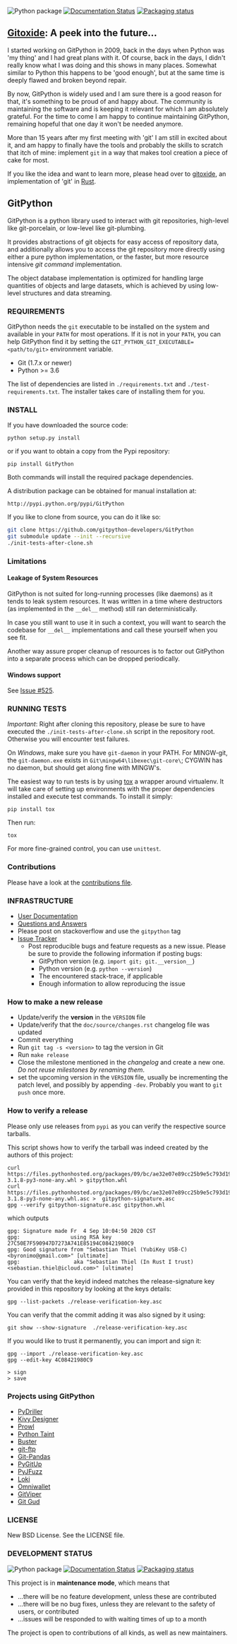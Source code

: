 ![Python package](https://github.com/gitpython-developers/GitPython/workflows/Python%20package/badge.svg)
[![Documentation Status](https://readthedocs.org/projects/gitpython/badge/?version=stable)](https://readthedocs.org/projects/gitpython/?badge=stable)
[![Packaging status](https://repology.org/badge/tiny-repos/python:gitpython.svg)](https://repology.org/metapackage/python:gitpython/versions)

## [Gitoxide](https://github.com/Byron/gitoxide): A peek into the future…

I started working on GitPython in 2009, back in the days when Python was 'my thing' and I had great plans with it.
Of course, back in the days, I didn't really know what I was doing and this shows in many places. Somewhat similar to
Python this happens to be 'good enough', but at the same time is deeply flawed and broken beyond repair.

By now, GitPython is widely used and I am sure there is a good reason for that, it's something to be proud of and happy about.
The community is maintaining the software and is keeping it relevant for which I am absolutely grateful. For the time to come I am happy to continue maintaining GitPython, remaining hopeful that one day it won't be needed anymore.

More than 15 years after my first meeting with 'git' I am still in excited about it, and am happy to finally have the tools and
probably the skills to scratch that itch of mine: implement `git` in a way that makes tool creation a piece of cake for most.

If you like the idea and want to learn more, please head over to [gitoxide](https://github.com/Byron/gitoxide), an
implementation of 'git' in [Rust](https://www.rust-lang.org).

## GitPython

GitPython is a python library used to interact with git repositories, high-level like git-porcelain,
or low-level like git-plumbing.

It provides abstractions of git objects for easy access of repository data, and additionally
allows you to access the git repository more directly using either a pure python implementation,
or the faster, but more resource intensive *git command* implementation.

The object database implementation is optimized for handling large quantities of objects and large datasets,
which is achieved by using low-level structures and data streaming.


### REQUIREMENTS

GitPython needs the `git` executable to be installed on the system and available
in your `PATH` for most operations.
If it is not in your `PATH`, you can help GitPython find it by setting
the `GIT_PYTHON_GIT_EXECUTABLE=<path/to/git>` environment variable.

* Git (1.7.x or newer)
* Python >= 3.6

The list of dependencies are listed in `./requirements.txt` and `./test-requirements.txt`.
The installer takes care of installing them for you.

### INSTALL

If you have downloaded the source code:

    python setup.py install

or if you want to obtain a copy from the Pypi repository:

    pip install GitPython

Both commands will install the required package dependencies.

A distribution package can be obtained for manual installation at:

    http://pypi.python.org/pypi/GitPython

If you like to clone from source, you can do it like so:

```bash
git clone https://github.com/gitpython-developers/GitPython
git submodule update --init --recursive
./init-tests-after-clone.sh
```

### Limitations

#### Leakage of System Resources

GitPython is not suited for long-running processes (like daemons) as it tends to
leak system resources. It was written in a time where destructors (as implemented
in the `__del__` method) still ran deterministically.

In case you still want to use it in such a context, you will want to search the
codebase for `__del__` implementations and call these yourself when you see fit.

Another way assure proper cleanup of resources is to factor out GitPython into a
separate process which can be dropped periodically.

#### Windows support

See [Issue #525](https://github.com/gitpython-developers/GitPython/issues/525).

### RUNNING TESTS

*Important*: Right after cloning this repository, please be sure to have executed
the `./init-tests-after-clone.sh` script in the repository root. Otherwise
you will encounter test failures.

On *Windows*, make sure you have `git-daemon` in your PATH.  For MINGW-git, the `git-daemon.exe`
exists in `Git\mingw64\libexec\git-core\`; CYGWIN has no daemon, but should get along fine
with MINGW's.

The easiest way to run tests is by using [tox](https://pypi.python.org/pypi/tox)
a wrapper around virtualenv. It will take care of setting up environments with the proper
dependencies installed and execute test commands. To install it simply:

    pip install tox

Then run:

    tox


For more fine-grained control, you can use `unittest`.

### Contributions

Please have a look at the [contributions file][contributing].

### INFRASTRUCTURE

* [User Documentation](http://gitpython.readthedocs.org)
* [Questions and Answers](http://stackexchange.com/filters/167317/gitpython)
 * Please post on stackoverflow and use the `gitpython` tag
* [Issue Tracker](https://github.com/gitpython-developers/GitPython/issues)
  * Post reproducible bugs and feature requests as a new issue.
    Please be sure to provide the following information if posting bugs:
    * GitPython version (e.g. `import git; git.__version__`)
    * Python version (e.g. `python --version`)
    * The encountered stack-trace, if applicable
    * Enough information to allow reproducing the issue

### How to make a new release

* Update/verify the **version** in the `VERSION` file
* Update/verify that the `doc/source/changes.rst` changelog file was updated
* Commit everything
* Run `git tag -s <version>` to tag the version in Git
* Run `make release`
* Close the milestone mentioned in the _changelog_ and create a new one. _Do not reuse milestones by renaming them_.
* set the upcoming version in the `VERSION` file, usually be
  incrementing the patch level, and possibly by appending `-dev`. Probably you
  want to `git push` once more.

### How to verify a release

Please only use releases from `pypi` as you can verify the respective source
tarballs.

This script shows how to verify the tarball was indeed created by the authors of
this project:

```
curl https://files.pythonhosted.org/packages/09/bc/ae32e07e89cc25b9e5c793d19a1e5454d30a8e37d95040991160f942519e/GitPython-3.1.8-py3-none-any.whl > gitpython.whl
curl https://files.pythonhosted.org/packages/09/bc/ae32e07e89cc25b9e5c793d19a1e5454d30a8e37d95040991160f942519e/GitPython-3.1.8-py3-none-any.whl.asc >  gitpython-signature.asc
gpg --verify gitpython-signature.asc gitpython.whl
```

which outputs

```
gpg: Signature made Fr  4 Sep 10:04:50 2020 CST
gpg:                using RSA key 27C50E7F590947D7273A741E85194C08421980C9
gpg: Good signature from "Sebastian Thiel (YubiKey USB-C) <byronimo@gmail.com>" [ultimate]
gpg:                 aka "Sebastian Thiel (In Rust I trust) <sebastian.thiel@icloud.com>" [ultimate]
```

You can verify that the keyid indeed matches the release-signature key provided in this
repository by looking at the keys details:

```
gpg --list-packets ./release-verification-key.asc
```

You can verify that the commit adding it was also signed by it using:

```
git show --show-signature  ./release-verification-key.asc
```

If you would like to trust it permanently, you can import and sign it:

```
gpg --import ./release-verification-key.asc
gpg --edit-key 4C08421980C9

> sign
> save
```

### Projects using GitPython

* [PyDriller](https://github.com/ishepard/pydriller)
* [Kivy Designer](https://github.com/kivy/kivy-designer)
* [Prowl](https://github.com/nettitude/Prowl)
* [Python Taint](https://github.com/python-security/pyt)
* [Buster](https://github.com/axitkhurana/buster)
* [git-ftp](https://github.com/ezyang/git-ftp)
* [Git-Pandas](https://github.com/wdm0006/git-pandas)
* [PyGitUp](https://github.com/msiemens/PyGitUp)
* [PyJFuzz](https://github.com/mseclab/PyJFuzz)
* [Loki](https://github.com/Neo23x0/Loki)
* [Omniwallet](https://github.com/OmniLayer/omniwallet)
* [GitViper](https://github.com/BeayemX/GitViper)
* [Git Gud](https://github.com/bthayer2365/git-gud)

### LICENSE

New BSD License.  See the LICENSE file.

### DEVELOPMENT STATUS

![Python package](https://github.com/gitpython-developers/GitPython/workflows/Python%20package/badge.svg)
[![Documentation Status](https://readthedocs.org/projects/gitpython/badge/?version=stable)](https://readthedocs.org/projects/gitpython/?badge=stable)
[![Packaging status](https://repology.org/badge/tiny-repos/python:gitpython.svg)](https://repology.org/metapackage/python:gitpython/versions)

This project is in **maintenance mode**, which means that

* …there will be no feature development, unless these are contributed
* …there will be no bug fixes, unless they are relevant to the safety of users, or contributed
* …issues will be responded to with waiting times of up to a month

The project is open to contributions of all kinds, as well as new maintainers.

[contributing]: https://github.com/gitpython-developers/GitPython/blob/master/CONTRIBUTING.md
